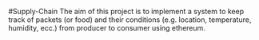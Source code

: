 #Supply-Chain
The aim of this project is to implement a system to keep track of
packets (or food) and their conditions 
(e.g. location, temperature, humidity, ecc.) 
from producer to consumer using ethereum.
